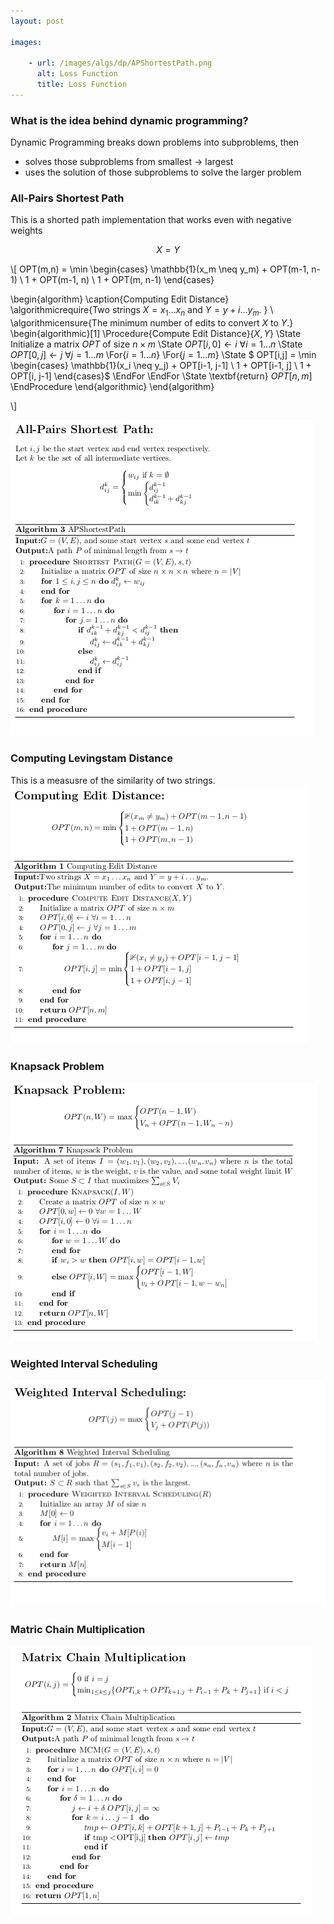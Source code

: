 ```yaml
---
layout: post

images:

    - url: /images/algs/dp/APShortestPath.png
      alt: Loss Function
      title: Loss Function
---
```


### What is the idea behind dynamic programming?
Dynamic Programming breaks down problems into subproblems, then 
+ solves those subproblems from smallest -> largest
+ uses the solution of those subproblems to solve the larger problem

### All-Pairs Shortest Path
This is a shorted path implementation that works even with negative weights

$$ X = Y $$

\\[
    OPT(m,n) = \min
    \begin{cases}
    	\mathbb{1}(x_m \neq y_m) + OPT(m-1, n-1) \\
        1 + OPT(m-1, n) \\
        1 + OPT(m, n-1)
    \end{cases}

  \begin{algorithm}
  \caption{Computing Edit Distance}
  \algorithmicrequire{Two strings $X = x_1 \ldots x_n$ and $Y = y+i \ldots y_m$. } \\
  \algorithmicensure{The minimum number of edits to convert $X$ to $Y$.}
  \begin{algorithmic}[1]
  \Procedure{Compute Edit Distance}{$X, Y$}
  \State Initialize a matrix $OPT$ of size $n \times m$
  \State $OPT[i, 0] \gets i$ $\forall i = 1 \ldots n$
  \State $OPT[0, j] \gets j$ $\forall j = 1 \ldots m$
  \For{$i = 1 \ldots n$}
  \For{$j = 1 \ldots m$}
  \State $	OPT[i,j] = \min
    \begin{cases}
    	\mathbb{1}(x_i \neq y_j) + OPT[i-1, j-1] \\
        1 + OPT[i-1, j] \\
        1 + OPT[i, j-1]
    \end{cases}$
  \EndFor
  \EndFor
  \State \textbf{return} $OPT[n,m]$
  \EndProcedure
  \end{algorithmic}
  \end{algorithm}

\\]

![sp](/images/algs/dp/APShortestPath.png)

### Computing Levingstam Distance
This is a measusre of the similarity of two strings.
![ces](/images/algs/dp/ComputingEditDistance.png)

### Knapsack Problem
![ces](/images/algs/dp/KnapsackProblem.png)

### Weighted Interval Scheduling
![wis](/images/algs/dp/WeightedIntervalScheduling.png)

### Matric Chain Multiplication
![ces](/images/algs/dp/MatrixChainMultiplication.png)
